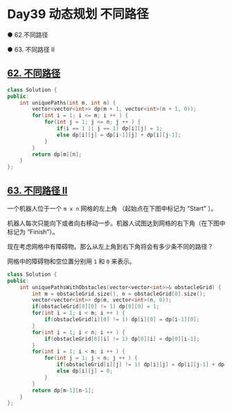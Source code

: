 # Day39 动态规划 不同路径

● 62.不同路径 

● 63. 不同路径 II



## [62. 不同路径](https://leetcode.cn/problems/unique-paths/description/)

```cpp
class Solution {
public:
    int uniquePaths(int m, int n) {
        vector<vector<int>> dp(m + 1, vector<int>(n + 1, 0));
        for(int i = 1; i <= m; i ++ ) {
            for(int j = 1; j <= n; j ++ ) {
                if(i == 1 || j == 1) dp[i][j] = 1;
                else dp[i][j] = dp[i-1][j] + dp[i][j-1];
            }
        }
        return dp[m][n];
    }
};
```

## [63. 不同路径 II](https://leetcode.cn/problems/unique-paths-ii/description/)

一个机器人位于一个 `m x n` 网格的左上角 （起始点在下图中标记为 “Start” ）。

机器人每次只能向下或者向右移动一步。机器人试图达到网格的右下角（在下图中标记为 “Finish”）。

现在考虑网格中有障碍物。那么从左上角到右下角将会有多少条不同的路径？

网格中的障碍物和空位置分别用 `1` 和 `0` 来表示。

```cpp
class Solution {
public:
    int uniquePathsWithObstacles(vector<vector<int>>& obstacleGrid) {
        int m = obstacleGrid.size(), n = obstacleGrid[0].size();
        vector<vector<int>> dp(m, vector<int>(n, 0));
        if(obstacleGrid[0][0] != 1) dp[0][0] = 1;
        for(int i = 1; i < m; i ++ ) {
            if(obstacleGrid[i][0] != 1) dp[i][0] = dp[i-1][0]; 
        }
        for(int i = 1; i < n; i ++ ) {
            if(obstacleGrid[0][i] != 1) dp[0][i] = dp[0][i-1];
        }
        for(int i = 1; i < m; i ++ ) {
            for(int j = 1; j < n; j ++ ) {
                if(obstacleGrid[i][j] != 1) dp[i][j] = dp[i][j-1] + dp[i-1][j];
                else dp[i][j] = 0;
            }
        }
        return dp[m-1][n-1];
    }
};
```

